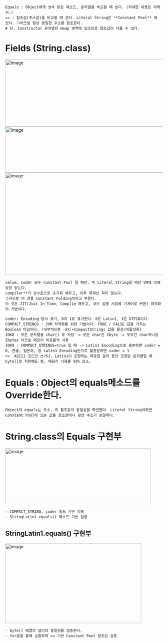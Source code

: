 ```
Equals : Object에게 상속 받은 메소드, 문자열을 비교할 때 쓴다. (자세한 내용은 아래서.)
== : 참조값(주소값)을 비교할 때 쓴다. Literal String은 **Constant Pool** 에 있다. 그러므로 항상 동일한 주소를 참조한다.
# 단, Constructor 문자열은 Heap 영역에 있으므로 참조값이 다를 수 있다.
```
# Fields (String.class)
<div>
<img width="635" height="215" alt="image" src="https://github.com/user-attachments/assets/51728675-f79d-430f-9ee4-d1e286b120c2" /> 
<img width="629" height="146" alt="image" src="https://github.com/user-attachments/assets/99188ecb-8ac5-406a-80b6-946e7a9949b2" />  
<img width="644" height="328" alt="image" src="https://github.com/user-attachments/assets/6aced0dd-db69-4a99-a894-64098a0ed642" />    <br/>

```
value, coder 모두 Constant Pool 일 때만, 즉 Literal String일 때만 VM에 의해 보장 받는다.
compiler**가 상수값으로 초기화 해두고, 이후 재계산 하지 않는다.
그러므로 이 것을 Constant Folding이라고 부른다.
이 것은 JIT(Just In Time, Complie 해두고, 코드 실행 시점에 기계어로 변환) 최적화의 기법이다.

coder: Encoding 방식 표기, 0과 1로 표기한다. 0은 Latin1, 1은 UTF16이다.
COMPACT_STRINGS : JVM 최적화를 위한 기법이다. TRUE / FALSE 값을 가지는 Boolean 타입이다. (내부적으로 -XX:+CompactStrings 값을 활성/비활성화)
JDK8 : 모든 문자열을 char[] 로 저장 -> 모든 char은 2byte -> 무조건 char하나당 2bytes 이므로 메모리 비효율적 사용
JDK9 : COMPACT_STRINGS=true 일 때 -> Latin1 Encoding으로 충분하면 coder = 0, 한글, 일본어, 등 Latin1 Encoding만으로 불충분하면 coder = 1
>>  ASCII 코드만 쓰거나, Latin1이 포함하는 북유럽 문자 등만 포함된 문자열일 때 byte[]로 저장해도 됨. 메모리 사용률 50% 감소. 
```

</div>


# Equals : Object의 equals메소드를 Override한다. 
```
Object의 equals는 주소, 즉 참조값의 동일성을 확인한다. Literal String이라면 Constant Pool에 있는 값을 참조할테니 항상 주소가 동일하다.
```

# String.class의 Equals 구현부
<img width="466" height="179" alt="image" src="https://github.com/user-attachments/assets/0237fd83-ab7c-420e-b2c8-7b4a25f12a26" /> <br/>
```
- COMPACT_STRING, coder 필드 기반 검증
- StringLatin1.equals() 메소드 기반 검증
```

## StringLatin1.equals() 구현부
<img width="435" height="255" alt="image" src="https://github.com/user-attachments/assets/37b728f1-a250-49da-b30a-8b54c617ee5c" /> <br/>
```
- byte[] 배열의 길이의 동일성을 검증한다.
- for문을 통해 순환하며 == 기반 Constant Pool 참조값 검증 
```
